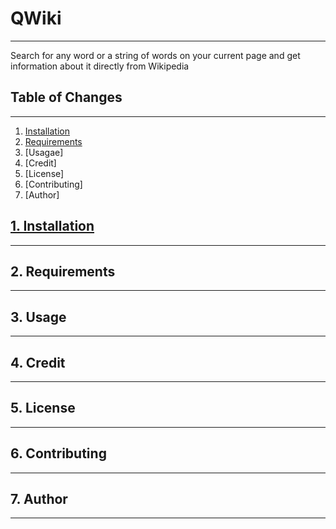 # QWiki 
***
Search for any word or a string of words on your current page and get information about it directly from Wikipedia
  
## Table of Changes
***
1. <a href="#id1">Installation</a>
2. [Requirements](README.md/#requirements)
3. [Usagae]
4. [Credit]
5. [License]
6. [Contributing]
7. [Author]

## <a href="" id="id1">1. Installation</a>
___

## 2. Requirements
___

## 3. Usage
___

## 4. Credit
___

## 5. License
___

## 6. Contributing
___

## 7. Author
___

